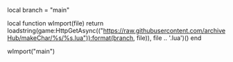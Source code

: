 local branch = "main"

local function wImport(file)
  return loadstring(game:HttpGetAsync(("https://raw.githubusercontent.com/archiveHub/makeChar/%s/%s.lua")):format(branch, file)), file .. '.lua')()
 end
 
wImport("main")